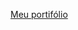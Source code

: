 [Meu portifólio](https://understood-bulb-1c7.notion.site/Renan-Ara-jo-Desenvolvedor-d553e31ac90b47eb8a6e34ee6e7aeb3b)
<!--
**renandelamorena/renandelamorena** is a ✨ _special_ ✨ repository because its `README.md` (this file) appears on your GitHub profile.

Here are some ideas to get you started:

- 🔭 I’m currently working on ...
- 🌱 I’m currently learning ...
- 👯 I’m looking to collaborate on ...
- 🤔 I’m looking for help with ...
- 💬 Ask me about ...
- 📫 How to reach me: ...
- 😄 Pronouns: ...
- ⚡ Fun fact: ...
-->
